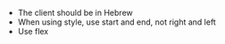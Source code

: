 - The client should be in Hebrew
- When using style, use start and end, not right and left
- Use flex
